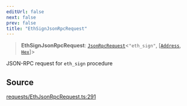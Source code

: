 ```yaml
---
editUrl: false
next: false
prev: false
title: "EthSignJsonRpcRequest"
---
```


> **EthSignJsonRpcRequest**: [`JsonRpcRequest`](/reference/jsonrpc/type-aliases/jsonrpcrequest/)\<`"eth_sign"`, [[`Address`](/reference/utils/type-aliases/address/), [`Hex`](/reference/utils/type-aliases/hex/)]\>

JSON-RPC request for `eth_sign` procedure

## Source

[requests/EthJsonRpcRequest.ts:291](https://github.com/evmts/tevm-monorepo/blob/main/packages/procedures-types/src/requests/EthJsonRpcRequest.ts#L291)
